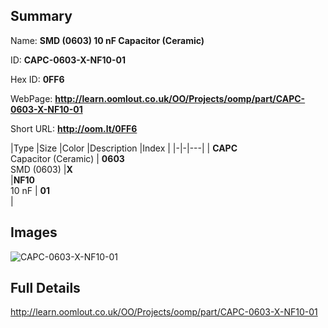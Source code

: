 

## Summary
 
Name: __SMD (0603) 10 nF Capacitor (Ceramic)__

ID: __CAPC-0603-X-NF10-01__

Hex ID: __0FF6__

WebPage: __http://learn.oomlout.co.uk/OO/Projects/oomp/part/CAPC-0603-X-NF10-01__

Short URL: __http://oom.lt/0FF6__


|Type   |Size   |Color   |Description   |Index   |
|-|-|---|
| __CAPC__ <br>Capacitor (Ceramic)  | __0603__<br>SMD (0603)   |__X__<br>    |__NF10__<br>10 nF    | __01__<br>  |


## Images
![CAPC-0603-X-NF10-01](http://oomlout.com/oomp-gen/parts/CAPC-0603-X-NF10-01/CAPC-0603-X-NF10-01_420.jpg)

## Full Details

 http://learn.oomlout.co.uk/OO/Projects/oomp/part/CAPC-0603-X-NF10-01

